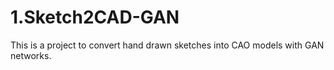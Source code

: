 # 1.Sketch2CAD-GAN
This is a project to convert hand drawn sketches into CAO models with GAN networks.
